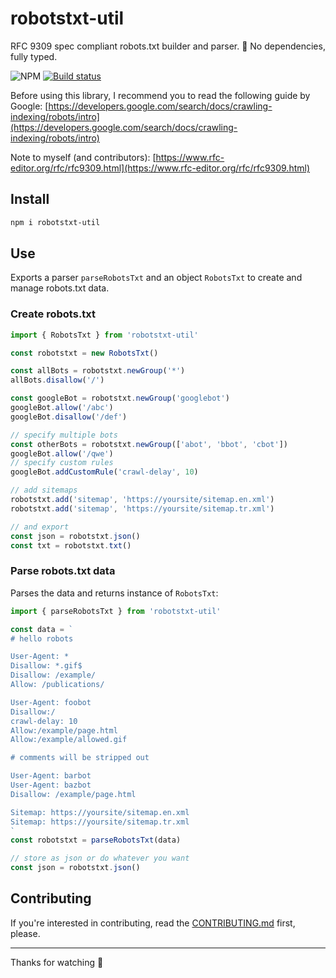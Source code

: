 # robotstxt-util
RFC 9309 spec compliant robots.txt builder and parser. 🦾 No dependencies, fully typed.

![NPM](https://img.shields.io/npm/l/robotstxt-util)
[![Build status](https://badge.buildkite.com/59019ef6df1cc44bcb5b790bd21f198d1e488c842624c62cd8.svg)](https://buildkite.com/gozel/robotstxt-util)

Before using this library, I recommend you to read the following guide by Google:
[https://developers.google.com/search/docs/crawling-indexing/robots/intro](https://developers.google.com/search/docs/crawling-indexing/robots/intro)

Note to myself (and contributors):
[https://www.rfc-editor.org/rfc/rfc9309.html](https://www.rfc-editor.org/rfc/rfc9309.html)

## Install
```sh
npm i robotstxt-util
```

## Use
Exports a parser `parseRobotsTxt` and an object `RobotsTxt` to create and manage robots.txt data.

### Create robots.txt
```js
import { RobotsTxt } from 'robotstxt-util'

const robotstxt = new RobotsTxt()

const allBots = robotstxt.newGroup('*')
allBots.disallow('/')

const googleBot = robotstxt.newGroup('googlebot')
googleBot.allow('/abc')
googleBot.disallow('/def')

// specify multiple bots
const otherBots = robotstxt.newGroup(['abot', 'bbot', 'cbot'])
googleBot.allow('/qwe')
// specify custom rules
googleBot.addCustomRule('crawl-delay', 10)

// add sitemaps
robotstxt.add('sitemap', 'https://yoursite/sitemap.en.xml')
robotstxt.add('sitemap', 'https://yoursite/sitemap.tr.xml')

// and export
const json = robotstxt.json()
const txt = robotstxt.txt()
```

### Parse robots.txt data
Parses the data and returns instance of `RobotsTxt`:
```js
import { parseRobotsTxt } from 'robotstxt-util'

const data = `
# hello robots

User-Agent: *
Disallow: *.gif$
Disallow: /example/
Allow: /publications/

User-Agent: foobot
Disallow:/
crawl-delay: 10
Allow:/example/page.html
Allow:/example/allowed.gif

# comments will be stripped out

User-Agent: barbot
User-Agent: bazbot
Disallow: /example/page.html

Sitemap: https://yoursite/sitemap.en.xml
Sitemap: https://yoursite/sitemap.tr.xml
`
const robotstxt = parseRobotsTxt(data)

// store as json or do whatever you want
const json = robotstxt.json()
```

## Contributing
If you're interested in contributing, read the [CONTRIBUTING.md](https://github.com/muratgozel/muratgozel/blob/main/CONTRIBUTING.md) first, please.

---

Thanks for watching 🐬

